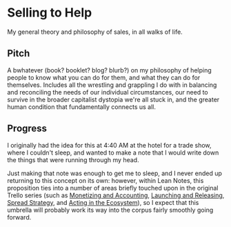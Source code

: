 # Selling to Help

My general theory and philosophy of sales, in all walks of life.

## Pitch

A bwhatever (book? booklet? blog? blurb?) on my philosophy of helping people to know what you can do for them, and what they can do for themselves. Includes all the wrestling and grappling I do with in balancing and reconciling the needs of our individual circumstances, our need to survive in the broader capitalist dystopia we're all stuck in, and the greater human condition that fundamentally connects us all.

## Progress

I originally had the idea for this at 4:40 AM at the hotel for a trade show, where I couldn't sleep, and wanted to make a note that I would write down the things that were running through my head.

Just making that note was enough to get me to sleep, and I never ended up returning to this concept on its own: however, within Lean Notes, this proposition ties into a number of areas briefly touched upon in the original Trello series (such as [Monetizing and Accounting][], [Launching and Releasing][], [Spread Strategy][], and [Acting in the Ecosystem][]), so I expect that this umbrella will probably work its way into the corpus fairly smoothly going forward.

[Monetizing and Accounting]: 65aeb9ab-6e50-494b-87c2-82a1d6c122b2.md
[Launching and Releasing]: ec482df6-cfdd-4a9c-ba51-35607aff7a5c.md
[Spread Strategy]: 8e12814c-43bf-4485-bee4-81b2c0071da0.md
[Acting in the Ecosystem]: 291a3608-b5f1-4a27-8161-7a20751c9ef3.md
